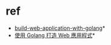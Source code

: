 # ref

- [build-web-application-with-golang](https://github.com/astaxie/build-web-application-with-golang/tree/master)*
- [使用 Golang 打造 Web 應用程式](https://willh.gitbook.io/build-web-application-with-golang-zhtw/)*
